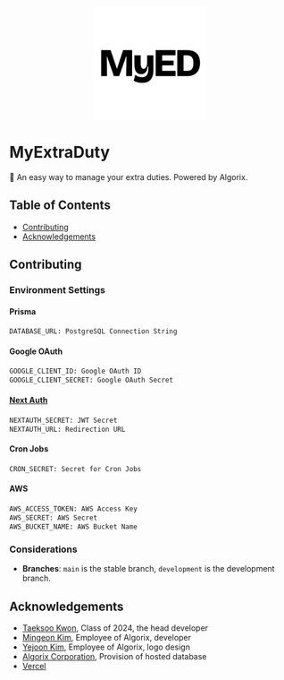 <p align="center">
    <a href="https://myextraduty.com"><img style="width: 200px; height: 200px;" src="https://github.com/YTG2G3/myextraduty/blob/development/public/myed_logo_light.png?raw=true" /></a>
</p>

# MyExtraDuty

📅 An easy way to manage your extra duties. Powered by Algorix.

## Table of Contents

- [Contributing](#contributing)
- [Acknowledgements](#acknowledgements)

## Contributing

### Environment Settings

#### Prisma

```
DATABASE_URL: PostgreSQL Connection String
```

#### Google OAuth

```
GOOGLE_CLIENT_ID: Google OAuth ID
GOOGLE_CLIENT_SECRET: Google OAuth Secret
```

#### [Next Auth](https://next-auth.js.org/configuration/options)

```
NEXTAUTH_SECRET: JWT Secret
NEXTAUTH_URL: Redirection URL
```

#### Cron Jobs

```
CRON_SECRET: Secret for Cron Jobs
```

#### AWS

```
AWS_ACCESS_TOKEN: AWS Access Key
AWS_SECRET: AWS Secret
AWS_BUCKET_NAME: AWS Bucket Name
```

### Considerations

- **Branches**: `main` is the stable branch, `development` is the development branch.
<!-- - This project uses Yarn berry with zero-install.
- Validate a project when using Zero-Installs : `yarn install --immutable --immutable-cache`
- Validate a project when using Zero-Installs (slightly safer if you accept external PRs) : `yarn install --immutable --immutable-cache --check-cache`
- On issue: run `yarn dlx @yarnpkg/sdks` -->

## Acknowledgements

- [Taeksoo Kwon](https://github.com/YTG2G3), Class of 2024, the head developer
- [Mingeon Kim](https://github.com/issac4892), Employee of Algorix, developer
- [Yejoon Kim](https://github.com/unsignd), Employee of Algorix, logo design
- [Algorix Corporation](https://github.com/algorix-corp), Provision of hosted database
- [Vercel](https://vercel.com)
